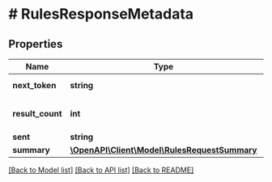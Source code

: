 # # RulesResponseMetadata

## Properties

Name | Type | Description | Notes
------------ | ------------- | ------------- | -------------
**next_token** | **string** | The next token. | [optional]
**result_count** | **int** | Number of Rules in result set. | [optional]
**sent** | **string** |  |
**summary** | [**\OpenAPI\Client\Model\RulesRequestSummary**](RulesRequestSummary.md) |  | [optional]

[[Back to Model list]](../../README.md#models) [[Back to API list]](../../README.md#endpoints) [[Back to README]](../../README.md)
